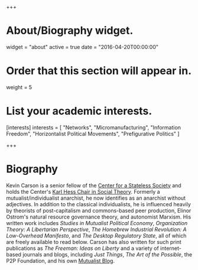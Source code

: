 +++
# About/Biography widget.
widget = "about"
active = true
date = "2016-04-20T00:00:00"

# Order that this section will appear in.
weight = 5

# List your academic interests.
[interests]
  interests = [
    "Networks",
    "Micromanufacturing",
    "Information Freedom",
    "Horizontalist Political Movements",
    "Prefigurative Politics"
  ]
 
+++

# Biography

Kevin Carson is a senior fellow of the [Center for a Stateless Society](http://c4ss.org) and holds the Center's [Karl Hess Chair in Social Theory](http://c4ss.org/content/10370). Formerly a mutualist/individualist anarchist, he now identifies as an anarchist without adjectives. In addition to the classical individualists, he is influenced heavily by theorists of post-capitalism and commons-based peer production, Elinor Ostrom's natural resource governance theory, and autonomist Marxism. His written work includes *Studies in Mutualist Political Economy*, *Organization Theory: A Libertarian Perspective*, *The Homebrew Industrial Revolution: A Low-Overhead Manifesto*, and *The Desktop Regulatory State*, all of which are freely available to read below. Carson has also written for such print publications as *The Freeman: Ideas on Liberty* and a variety of internet-based journals and blogs, including *Just Things*, *The Art of the Possible*, the P2P Foundation, and his own [Mutualist Blog](http://mutualist.blogspot.com/).

